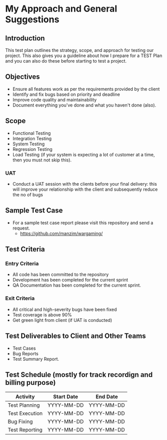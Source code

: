 # My Approach and General Suggestions

## Introduction
This test plan outlines the strategy, scope, and approach for testing our project. This also gives you a guideline about how I prepare for a TEST Plan and you can also do these before starting to test a project. 

## Objectives
- Ensure all features work as per the requirements provided by the client
- Identify and fix bugs based on priority and deadline
- Improve code quality and maintainability
- Document everything you've done and what you haven't done (also).

## Scope
- Functional Testing
- Integration Testing
- System Testing
- Regression Testing
- Load Testing (if your system is expecting a lot of customer at a time, then you must not skip this).

### UAT
- Conduct a UAT session with the clients before your final delivery: this will improve your relationship with the client and subsequently reduce the no of bugs

## Sample Test Case
- For a sample test case report please visit this repository and send a request.
    - https://github.com/manzim/wargaming/

## Test Criteria
### Entry Criteria
- All code has been committed to the repository
- Development has been completed for the current sprint
- QA Documentation has been completed for the current sprint. 

### Exit Criteria
- All critical and high-severity bugs have been fixed
- Test coverage is above 90%
- Get green light from client (if UAT is conducted)

## Test Deliverables to Client and Other Teams
- Test Cases
- Bug Reports
- Test Summary Report.

## Test Schedule (mostly for track recordign and billing purpose)
| Activity        | Start Date | End Date   |
|-----------------|------------|------------|
| Test Planning   | YYYY-MM-DD | YYYY-MM-DD |
| Test Execution  | YYYY-MM-DD | YYYY-MM-DD |
| Bug Fixing      | YYYY-MM-DD | YYYY-MM-DD |
| Test Reporting  | YYYY-MM-DD | YYYY-MM-DD |

